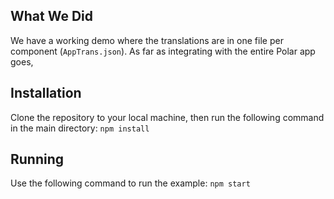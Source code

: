 ## What We Did
  We have a working demo where the translations are in one file per component (`AppTrans.json`). As far as integrating with the entire Polar app goes, 

## Installation
Clone the repository to your local machine, then run the following command in the main directory:
`npm install`

## Running
Use the following command to run the example:
`npm start`